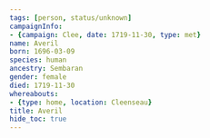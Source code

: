 ```yaml
---
tags: [person, status/unknown]
campaignInfo:
- {campaign: Clee, date: 1719-11-30, type: met}
name: Averil
born: 1696-03-09
species: human
ancestry: Sembaran
gender: female
died: 1719-11-30
whereabouts:
- {type: home, location: Cleenseau}
title: Averil
hide_toc: true
---
```



